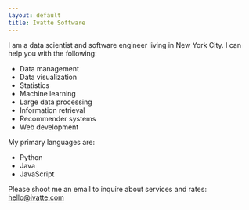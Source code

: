 ```yaml
---
layout: default
title: Ivatte Software
---
```


I am a data scientist and software engineer living in New York City. I can help you with the following:

* Data management
* Data visualization
* Statistics
* Machine learning
* Large data processing
* Information retrieval
* Recommender systems
* Web development

My primary languages are:

* Python
* Java
* JavaScript

Please shoot me an email to inquire about services and rates: [hello@ivatte.com](mailto:hello@ivatte.com)

